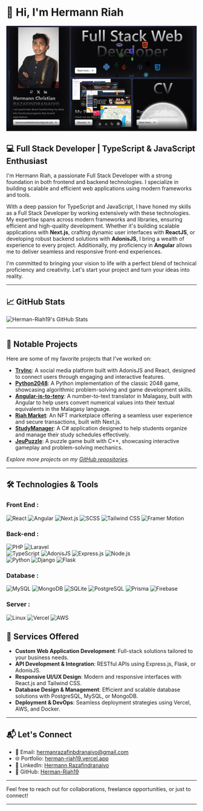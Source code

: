# 👋 Hi, I'm Hermann Riah

![GitDash Preview](/public/assets/image/home_page.PNG)

## 💻 Full Stack Developer | TypeScript & JavaScript Enthusiast

I'm Hermann Riah, a passionate Full Stack Developer with a strong foundation in both frontend and backend technologies. I specialize in building scalable and efficient web applications using modern frameworks and tools.

With a deep passion for TypeScript and JavaScript, I have honed my skills as a Full Stack Developer by working extensively with these technologies. My expertise spans across modern frameworks and libraries, ensuring efficient and high-quality development. Whether it's building scalable applications with **Next.js**, crafting dynamic user interfaces with **ReactJS**, or developing robust backend solutions with **AdonisJS**, I bring a wealth of experience to every project. Additionally, my proficiency in **Angular** allows me to deliver seamless and responsive front-end experiences.

I'm committed to bringing your vision to life with a perfect blend of technical proficiency and creativity. Let's start your project and turn your ideas into reality.

---

## 📈 GitHub Stats

![Herman-Riah19's GitHub Stats](https://github-readme-stats.vercel.app/api?username=Herman-Riah19&show_icons=true&theme=radical)

---

## 📂 Notable Projects

Here are some of my favorite projects that I've worked on:

- [**TryInc**](https://github.com/Herman-Riah19/TryInc): A social media platform built with AdonisJS and React, designed to connect users through engaging and interactive features.
- [**Python2048**](https://github.com/Herman-Riah19/python2048): A Python implementation of the classic 2048 game, showcasing algorithmic problem-solving and game development skills.
- [**Angular-is-to-teny**](https://github.com/Herman-Riah19/angular-is-to-teny): A number-to-text translator in Malagasy, built with Angular to help users convert numerical values into their textual equivalents in the Malagasy language.
- [**Riah Market**](https://github.com/Herman-Riah19/riah-market): An NFT marketplace offering a seamless user experience and secure transactions, built with Next.js.
- [**StudyManager**](https://github.com/Herman-Riah19/StudyManager): A C# application designed to help students organize and manage their study schedules effectively.
- [**JeuPuzzle**](https://github.com/Herman-Riah19/JeuPuzzle): A puzzle game built with C++, showcasing interactive gameplay and problem-solving mechanics.

*Explore more projects on my [GitHub repositories](https://github.com/Herman-Riah19?tab=repositories).*

---

## 🛠️ Technologies & Tools

### Front End :
<div style={{display : "flex", flexWrap : "wrap", gap: 10}}>
    <img src="https://img.shields.io/badge/ReactJS-61DAFB?logo=react&logoColor=white&style=flat-square" alt="React" />
    <img src="https://img.shields.io/badge/Angular-DD0031?logo=angular&logoColor=white&style=flat-square" alt="Angular" />
    <img src="https://img.shields.io/badge/Next.JS-000000?logo=next.js&logoColor=white&style=flat-square" alt="Next.js" />
    <img src="https://img.shields.io/badge/SCSS-CC6699?logo=sass&logoColor=white&style=flat-square" alt="SCSS" />
    <img src="https://img.shields.io/badge/Tailwind_CSS-38B2AC?logo=tailwind-css&logoColor=white&style=flat-square" alt="Tailwind CSS" />
    <img src="https://img.shields.io/badge/Framer_Motion-0055FF?logo=framer&logoColor=white&style=flat-square" alt="Framer Motion" />
</div>

### Back-end :
<div style={{ display: "flex", flexWrap: "wrap", gap: 10 }}>
    <img src="https://img.shields.io/badge/PHP-777BB4?logo=php&logoColor=white&style=flat-square" alt="PHP" />
    <img src="https://img.shields.io/badge/Laravel-FF2D20?logo=laravel&logoColor=white&style=flat-square" alt="Laravel" />
</div>

<div style={{display : "flex", flexWrap : "wrap", gap: 10}}>
    <img src="https://img.shields.io/badge/TypeScript-007ACC?logo=typescript&logoColor=white&style=flat-square" alt="TypeScript" />
    <img src="https://img.shields.io/badge/AdonisJS-220052?logo=adonisjs&logoColor=white&style=flat-square" alt="AdonisJS" />
    <img src="https://img.shields.io/badge/Express.JS-000000?logo=express&logoColor=white&style=flat-square" alt="Express.js" />
    <img src="https://img.shields.io/badge/Node.JS-339933?logo=node.js&logoColor=white&style=flat-square" alt="Node.js" />
</div>

<div style={{display : "flex", flexWrap : "wrap", gap: 10}}>
    <img src="https://img.shields.io/badge/Python-3776AB?logo=python&logoColor=white&style=flat-square" alt="Python" />
    <img src="https://img.shields.io/badge/Django-092E20?logo=django&logoColor=white&style=flat-square" alt="Django" />
    <img src="https://img.shields.io/badge/Flask-000000?logo=flask&logoColor=white&style=flat-square" alt="Flask" />
</div>

### Database :
<div style={{display : "flex", flexWrap : "wrap", gap: 10}}>
    <img src="https://img.shields.io/badge/MySQL-4479A1?logo=mysql&logoColor=white&style=flat-square" alt="MySQL" />
    <img src="https://img.shields.io/badge/MongoDB-47A248?logo=mongodb&logoColor=white&style=flat-square" alt="MongoDB" />
    <img src="https://img.shields.io/badge/SQLite-003B57?logo=sqlite&logoColor=white&style=flat-square" alt="SQLite" />
    <img src="https://img.shields.io/badge/PostgreSQL-336791?logo=postgresql&logoColor=white&style=flat-square" alt="PostgreSQL" />
    <img src="https://img.shields.io/badge/Prisma-2D3748?logo=prisma&logoColor=white&style=flat-square" alt="Prisma" />
    <img src="https://img.shields.io/badge/Firebase-FFCA28?logo=firebase&logoColor=black&style=flat-square" alt="Firebase" />
</div>

### Server :
<div style={{display : "flex", flexWrap : "wrap", gap: 10}}>
    <img src="https://img.shields.io/badge/Linux-FCC624?logo=linux&logoColor=black&style=flat-square" alt="Linux" />
    <img src="https://img.shields.io/badge/Vercel-000000?logo=vercel&logoColor=white&style=flat-square" alt="Vercel" />
    <img src="https://img.shields.io/badge/AWS-232F3E?logo=amazon-aws&logoColor=white&style=flat-square" alt="AWS" />
</div>

## 💼 Services Offered

- **Custom Web Application Development**: Full-stack solutions tailored to your business needs.
- **API Development & Integration**: RESTful APIs using Express.js, Flask, or AdonisJS.
- **Responsive UI/UX Design**: Modern and responsive interfaces with React.js and Tailwind CSS.
- **Database Design & Management**: Efficient and scalable database solutions with PostgreSQL, MySQL, or MongoDB.
- **Deployment & DevOps**: Seamless deployment strategies using Vercel, AWS, and Docker.
---

## 📬 Let's Connect

- 📧 Email: [hermanrazafinbdranaivo@gmail.com](mailto:hermanrazafinbdranaivo@gmail.com)
- 🌐 Portfolio: [herman-riah19.vercel.app](https://herman-riah19.vercel.app)
- 💼 LinkedIn: [Hermann Razafindranaivo](https://www.linkedin.com/in/hermann-razafindranaivo)
- 🐙 GitHub: [Herman-Riah19](https://github.com/Herman-Riah19)

---

Feel free to reach out for collaborations, freelance opportunities, or just to connect!

--- 
